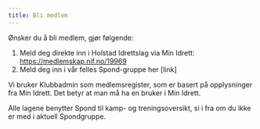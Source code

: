 ```yaml
---
title: Bli medlem
---
```


Ønsker du å bli medlem, gjør følgende:

1. Meld deg direkte inn i Holstad Idrettslag via Min
Idrett: https://medlemskap.nif.no/19969
2. Meld deg inn i vår felles Spond-gruppe her [link]

Vi bruker Klubbadmin som medlemsregister, som er basert på opplysninger fra Min
Idrett. Det betyr at man må ha en bruker i Min Idrett.

Alle lagene benytter Spond til kamp- og treningsoversikt, si i fra om du ikke er
med i aktuell Spondgruppe.
